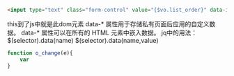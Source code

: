 ```html
<input type="text" class="form-control" value="{$vo.list_order}" data-id="{$vo.id}" data-iform_id="{$id}" data-old="{$vo.list_order}" onchange="o_change(this)">
```
this到了js中就是此dom元素
data-* 属性用于存储私有页面后应用的自定义数据。
data-* 属性可以在所有的 HTML 元素中嵌入数据。
jq中的用法：
$(selector).data(name)
$(selector).data(name,value)
```javascript
function o_change(e){
    var    
}
```